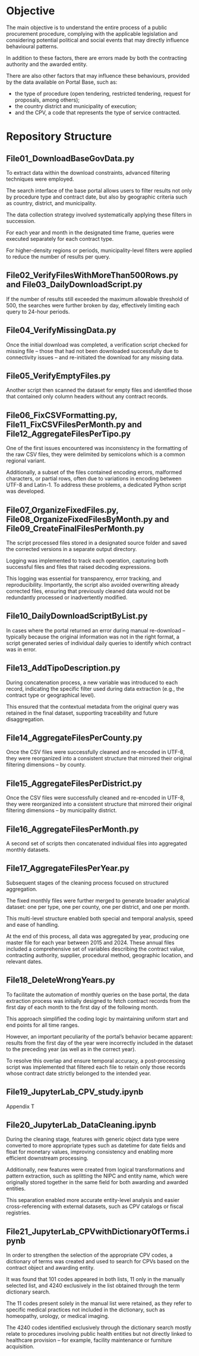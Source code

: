 # Objective

The main objective is to understand the entire process of a public procurement procedure, complying with the applicable legislation and considering potential political and social events that may directly influence behavioural patterns. 

In addition to these factors, there are errors made by both the contracting authority and the awarded entity.

There are also other factors that may influence these behaviours, provided by the data available on Portal Base, such as:
- the type of procedure (open tendering, restricted tendering, request for proposals, among others);
- the country district and municipality of execution;
- and the CPV, a code that represents the type of service contracted.

# Repository Structure

## File01_DownloadBaseGovData.py
To extract data within the download constraints, advanced filtering techniques were employed. 

The search interface of the base portal allows users to filter results not only by procedure type and contract date, but also by geographic criteria such as country, district, and municipality.

The data collection strategy involved systematically applying these filters in succession. 

For each year and month in the designated time frame, queries were executed separately for each contract type. 

For higher-density regions or periods, municipality-level filters were applied to reduce the number of results per query.

## File02_VerifyFilesWithMoreThan500Rows.py and File03_DailyDownloadScript.py
If the number of results still exceeded the maximum allowable threshold of 500, the searches were further broken by day, effectively limiting each query to 24-hour periods.

## File04_VerifyMissingData.py
Once the initial download was completed, a verification script checked for missing file – those that had not been downloaded successfully due to connectivity issues – and re-initiated the download for any missing data.

## File05_VerifyEmptyFiles.py
Another script then scanned the dataset for empty files and identified those that contained only column headers without any contract records.

## File06_FixCSVFormatting.py, File11_FixCSVFilesPerMonth.py and File12_AggregateFilesPerTipo.py
One of the first issues encountered was inconsistency in the formatting of the raw CSV files, they were delimited by semicolons which is a common regional variant. 

Additionally, a subset of the files contained encoding errors, malformed characters, or partial rows, often due to variations in encoding between UTF-8 and Latin-1. To address these problems, a dedicated Python script was developed.

## File07_OrganizeFixedFiles.py, File08_OrganizeFixedFilesByMonth.py and File09_CreateFinalFilesPerMonth.py
The script processed files stored in a designated source folder and saved the corrected versions in a separate output directory. 

Logging was implemented to track each operation, capturing both successful files and files that raised decoding expressions. 

This logging was essential for transparency, error tracking, and reproducibility. Importantly, the script also avoided overwriting already corrected files, ensuring that previously cleaned data would not be redundantly processed or inadvertently modified.

## File10_DailyDownloadScriptByList.py
In cases where the portal returned an error during manual re-download – typically because the original information was not in the right format, a script generated series of individual daily queries to identify which contract was in error.

## File13_AddTipoDescription.py
During concatenation process, a new variable was introduced to each record, indicating the specific filter used during data extraction (e.g., the contract type or geographical level). 

This ensured that the contextual metadata from the original query was retained in the final dataset, supporting traceability and future disaggregation.

## File14_AggregateFilesPerCounty.py
Once the CSV files were successfully cleaned and re-encoded in UTF-8, they were reorganized into a consistent structure that mirrored their original filtering dimensions – by county.

## File15_AggregateFilesPerDistrict.py
Once the CSV files were successfully cleaned and re-encoded in UTF-8, they were reorganized into a consistent structure that mirrored their original filtering dimensions – by municipality district.

## File16_AggregateFilesPerMonth.py
A second set of scripts then concatenated individual files into aggregated monthly datasets.

## File17_AggregateFilesPerYear.py
Subsequent stages of the cleaning process focused on structured aggregation. 

The fixed monthly files were further merged to generate broader analytical dataset: one per type, one per county, one per district, and one per month. 

This multi-level structure enabled both special and temporal analysis, speed and ease of handling. 

At the end of this process, all data was aggregated by year, producing one master file for each year between 2015 and 2024. These annual files included a comprehensive set of variables describing the contract value, contracting authority, supplier, procedural method, geographic location, and relevant dates.

## File18_DeleteWrongYears.py
To facilitate the automation of monthly queries on the base portal, the data extraction process was initially designed to fetch contract records from the first day of each month to the first day of the following month. 

This approach simplified the coding logic by maintaining uniform start and end points for all time ranges. 

However, an important peculiarity of the portal’s behavior became apparent: results from the first day of the year were incorrectly included in the dataset to the preceding year (as well as in the correct year). 

To resolve this overlap and ensure temporal accuracy, a post-processing script was implemented that filtered each file to retain only those records whose contract date strictly belonged to the intended year. 

## File19_JupyterLab_CPV_study.ipynb
Appendix T

## File20_JupyterLab_DataCleaning.ipynb
During the cleaning stage, features with generic object data type were converted to more appropriate types such as datetime for date fields and float for monetary values, improving consistency and enabling more efficient downstream processing. 

Additionally, new features were created from logical transformations and pattern extraction, such as splitting the NIPC and entity name, which were originally stored together in the same field for both awarding and awarded entities. 

This separation enabled more accurate entity-level analysis and easier cross-referencing with external datasets, such as CPV catalogs or fiscal registries. 

## File21_JupyterLab_CPVwithDictionaryOfTerms.ipynb
In order to strengthen the selection of the appropriate CPV codes, a dictionary of terms was created and used to search for CPVs based on the contract object and awarding entity. 

It was found that 101 codes appeared in both lists, 11 only in the manually selected list, and 4240 exclusively in the list obtained through the term dictionary search. 

The 11 codes present solely in the manual list were retained, as they refer to specific medical practices not included in the dictionary, such as homeopathy, urology, or medical imaging. 

The 4240 codes identified exclusively through the dictionary search mostly relate to procedures involving public health entities but not directly linked to healthcare provision – for example, facility maintenance or furniture acquisition. 







